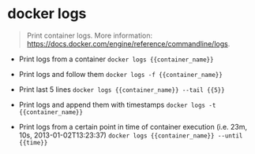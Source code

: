 # docker logs
> Print container logs.
> More information: <https://docs.docker.com/engine/reference/commandline/logs>.

- Print logs from a container
`docker logs {{container_name}}`

- Print logs and follow them
`docker logs -f {{container_name}}`

- Print last 5 lines
`docker logs {{container_name}} --tail {{5}}`

- Print logs and append them with timestamps
`docker logs -t {{container_name}}`

- Print logs from a certain point in time of container execution (i.e. 23m, 10s, 2013-01-02T13:23:37)
`docker logs {{container_name}} --until {{time}}`
